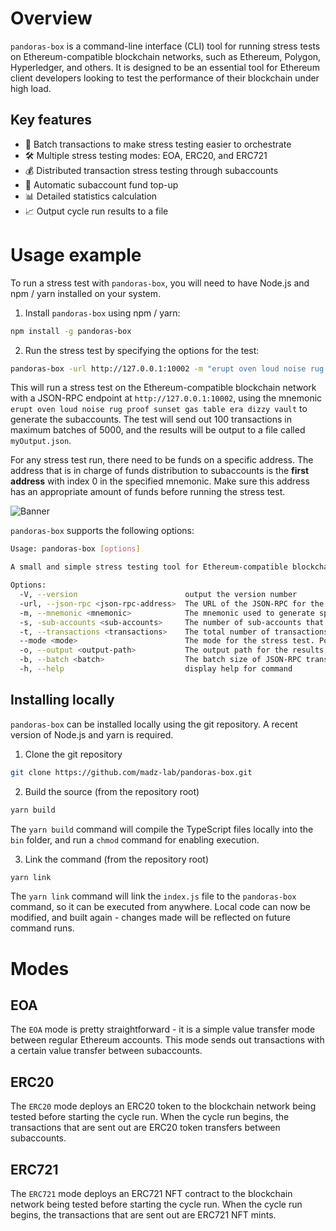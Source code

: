 # Overview

`pandoras-box` is a command-line interface (CLI) tool for running stress tests on Ethereum-compatible blockchain
networks, such as Ethereum, Polygon, Hyperledger, and others. It is designed to be an essential tool for Ethereum client
developers looking to test the performance of their blockchain under high load.

## Key features

-   🚀 Batch transactions to make stress testing easier to orchestrate
-   🛠 Multiple stress testing modes: EOA, ERC20, and ERC721
-   💰 Distributed transaction stress testing through subaccounts
-   💸 Automatic subaccount fund top-up
-   📊 Detailed statistics calculation
-   📈 Output cycle run results to a file

# Usage example

To run a stress test with `pandoras-box`, you will need to have Node.js and npm / yarn installed on your system.

1. Install `pandoras-box` using npm / yarn:

```bash
npm install -g pandoras-box
```

2. Run the stress test by specifying the options for the test:

```bash
pandoras-box -url http://127.0.0.1:10002 -m "erupt oven loud noise rug proof sunset gas table era dizzy vault" -t 100 -b 5000 -o ./myOutput.json
```

This will run a stress test on the Ethereum-compatible blockchain network with a JSON-RPC endpoint
at `http://127.0.0.1:10002`, using the mnemonic `erupt oven loud noise rug proof sunset gas table era dizzy vault` to
generate the subaccounts. The test will send out 100 transactions in maximum batches of 5000, and the results will be
output to a file called `myOutput.json`.

For any stress test run, there need to be funds on a specific address.
The address that is in charge of funds distribution to subaccounts is the **first address** with index 0 in the
specified mnemonic. Make sure this address has an appropriate amount of funds before running the stress test.

![Banner](.github/demo.gif)

`pandoras-box` supports the following options:

```bash
Usage: pandoras-box [options]

A small and simple stress testing tool for Ethereum-compatible blockchain clients

Options:
  -V, --version                        output the version number
  -url, --json-rpc <json-rpc-address>  The URL of the JSON-RPC for the client
  -m, --mnemonic <mnemonic>            The mnemonic used to generate spam accounts
  -s, -sub-accounts <sub-accounts>     The number of sub-accounts that will send out transactions (default: "10")
  -t, --transactions <transactions>    The total number of transactions to be emitted (default: "2000")
  --mode <mode>                        The mode for the stress test. Possible modes: [EOA, ERC20, ERC721] (default: "EOA")
  -o, --output <output-path>           The output path for the results JSON
  -b, --batch <batch>                  The batch size of JSON-RPC transactions (default: "20")
  -h, --help                           display help for command
```

## Installing locally

`pandoras-box` can be installed locally using the git repository. A recent version of Node.js and yarn is required.

1. Clone the git repository

```bash
git clone https://github.com/madz-lab/pandoras-box.git
```

2. Build the source (from the repository root)

```bash
yarn build
```

The `yarn build` command will compile the TypeScript files locally into the `bin` folder, and run a `chmod` command
for enabling execution.

3. Link the command (from the repository root)

```bash
yarn link
```

The `yarn link` command will link the `index.js` file to the `pandoras-box` command, so it can be executed from
anywhere.
Local code can now be modified, and built again - changes made will be reflected on future command runs.

# Modes

## EOA

The `EOA` mode is pretty straightforward - it is a simple value transfer mode between regular Ethereum accounts.
This mode sends out transactions with a certain value transfer between subaccounts.

## ERC20

The `ERC20` mode deploys an ERC20 token to the blockchain network being tested before starting the cycle run.
When the cycle run begins, the transactions that are sent out are ERC20 token transfers between subaccounts.

## ERC721

The `ERC721` mode deploys an ERC721 NFT contract to the blockchain network being tested before starting the cycle run.
When the cycle run begins, the transactions that are sent out are ERC721 NFT mints.
